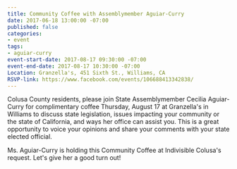 ```yaml
---
title: Community Coffee with Assemblymember Aguiar-Curry
date: 2017-06-18 13:00:00 -07:00
published: false
categories:
- event
tags:
- aguiar-curry
event-start-date: 2017-08-17 09:30:00 -07:00
event-end-date: 2017-08-17 10:30:00 -07:00
Location: Granzella's, 451 Sixth St., Williams, CA
RSVP-link: https://www.facebook.com/events/106688413342838/
---
```


Colusa County residents, please join State Assemblymember Cecilia Aguiar-Curry for complimentary coffee Thursday, August 17 at Granzella's in Williams to discuss state legislation, issues impacting your community or the state of California, and ways her office can assist you. This is a great opportunity to voice your opinions and share your comments with your state elected official. 

Ms. Aguiar-Curry is holding this Community Coffee at Indivisible Colusa's request. Let's give her a good turn out! 